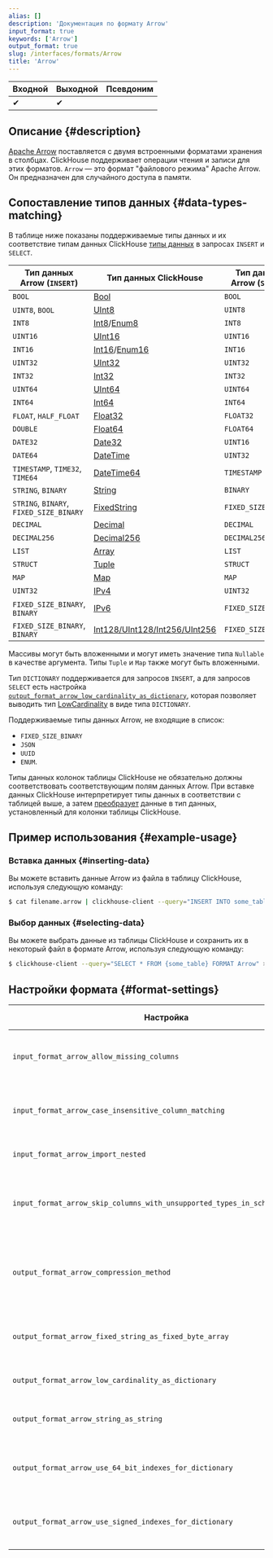 ```yaml
---
alias: []
description: 'Документация по формату Arrow'
input_format: true
keywords: ['Arrow']
output_format: true
slug: /interfaces/formats/Arrow
title: 'Arrow'
---
```


| Входной | Выходной | Псевдоним |
|---------|----------|-----------|
| ✔       | ✔        |           |

## Описание {#description}

[Apache Arrow](https://arrow.apache.org/) поставляется с двумя встроенными форматами хранения в столбцах. ClickHouse поддерживает операции чтения и записи для этих форматов.
`Arrow` — это формат "файлового режима" Apache Arrow. Он предназначен для случайного доступа в памяти.

## Сопоставление типов данных {#data-types-matching}

В таблице ниже показаны поддерживаемые типы данных и их соответствие типам данных ClickHouse [типы данных](/sql-reference/data-types/index.md) в запросах `INSERT` и `SELECT`.

| Тип данных Arrow (`INSERT`)                       | Тип данных ClickHouse                                                                                        | Тип данных Arrow (`SELECT`) |
|--------------------------------------------------|--------------------------------------------------------------------------------------------------------------|-------------------------------|
| `BOOL`                                           | [Bool](/sql-reference/data-types/boolean.md)                                                               | `BOOL`                        |
| `UINT8`, `BOOL`                                  | [UInt8](/sql-reference/data-types/int-uint.md)                                                             | `UINT8`                       |
| `INT8`                                           | [Int8](/sql-reference/data-types/int-uint.md)/[Enum8](/sql-reference/data-types/enum.md)                     | `INT8`                        |
| `UINT16`                                         | [UInt16](/sql-reference/data-types/int-uint.md)                                                            | `UINT16`                      |
| `INT16`                                          | [Int16](/sql-reference/data-types/int-uint.md)/[Enum16](/sql-reference/data-types/enum.md)                   | `INT16`                       |
| `UINT32`                                         | [UInt32](/sql-reference/data-types/int-uint.md)                                                            | `UINT32`                      |
| `INT32`                                          | [Int32](/sql-reference/data-types/int-uint.md)                                                             | `INT32`                       |
| `UINT64`                                         | [UInt64](/sql-reference/data-types/int-uint.md)                                                            | `UINT64`                      |
| `INT64`                                          | [Int64](/sql-reference/data-types/int-uint.md)                                                             | `INT64`                       |
| `FLOAT`, `HALF_FLOAT`                            | [Float32](/sql-reference/data-types/float.md)                                                              | `FLOAT32`                     |
| `DOUBLE`                                         | [Float64](/sql-reference/data-types/float.md)                                                              | `FLOAT64`                     |
| `DATE32`                                         | [Date32](/sql-reference/data-types/date32.md)                                                              | `UINT16`                      |
| `DATE64`                                         | [DateTime](/sql-reference/data-types/datetime.md)                                                          | `UINT32`                      |
| `TIMESTAMP`, `TIME32`, `TIME64`                  | [DateTime64](/sql-reference/data-types/datetime64.md)                                                      | `TIMESTAMP`                   |
| `STRING`, `BINARY`                               | [String](/sql-reference/data-types/string.md)                                                              | `BINARY`                      |
| `STRING`, `BINARY`, `FIXED_SIZE_BINARY`          | [FixedString](/sql-reference/data-types/fixedstring.md)                                                    | `FIXED_SIZE_BINARY`           |
| `DECIMAL`                                        | [Decimal](/sql-reference/data-types/decimal.md)                                                            | `DECIMAL`                     |
| `DECIMAL256`                                     | [Decimal256](/sql-reference/data-types/decimal.md)                                                         | `DECIMAL256`                  |
| `LIST`                                           | [Array](/sql-reference/data-types/array.md)                                                                | `LIST`                        |
| `STRUCT`                                         | [Tuple](/sql-reference/data-types/tuple.md)                                                                | `STRUCT`                      |
| `MAP`                                            | [Map](/sql-reference/data-types/map.md)                                                                    | `MAP`                         |
| `UINT32`                                         | [IPv4](/sql-reference/data-types/ipv4.md)                                                                  | `UINT32`                      |
| `FIXED_SIZE_BINARY`, `BINARY`                    | [IPv6](/sql-reference/data-types/ipv6.md)                                                                  | `FIXED_SIZE_BINARY`           |
| `FIXED_SIZE_BINARY`, `BINARY`                    | [Int128/UInt128/Int256/UInt256](/sql-reference/data-types/int-uint.md)                                     | `FIXED_SIZE_BINARY`           |

Массивы могут быть вложенными и могут иметь значение типа `Nullable` в качестве аргумента. Типы `Tuple` и `Map` также могут быть вложенными.

Тип `DICTIONARY` поддерживается для запросов `INSERT`, а для запросов `SELECT` есть настройка [`output_format_arrow_low_cardinality_as_dictionary`](/operations/settings/formats#output_format_arrow_low_cardinality_as_dictionary), которая позволяет выводить тип [LowCardinality](/sql-reference/data-types/lowcardinality.md) в виде типа `DICTIONARY`.

Поддерживаемые типы данных Arrow, не входящие в список: 
- `FIXED_SIZE_BINARY`
- `JSON`
- `UUID`
- `ENUM`.

Типы данных колонок таблицы ClickHouse не обязательно должны соответствовать соответствующим полям данных Arrow. При вставке данных ClickHouse интерпретирует типы данных в соответствии с таблицей выше, а затем [преобразует](/sql-reference/functions/type-conversion-functions#cast) данные в тип данных, установленный для колонки таблицы ClickHouse.

## Пример использования {#example-usage}

### Вставка данных {#inserting-data}

Вы можете вставить данные Arrow из файла в таблицу ClickHouse, используя следующую команду:

```bash
$ cat filename.arrow | clickhouse-client --query="INSERT INTO some_table FORMAT Arrow"
```

### Выбор данных {#selecting-data}

Вы можете выбрать данные из таблицы ClickHouse и сохранить их в некоторый файл в формате Arrow, используя следующую команду:

```bash
$ clickhouse-client --query="SELECT * FROM {some_table} FORMAT Arrow" > {filename.arrow}
```

## Настройки формата {#format-settings}

| Настройка                                                                                                               | Описание                                                                                              | По умолчанию  |
|------------------------------------------------------------------------------------------------------------------------|-------------------------------------------------------------------------------------------------------|---------------|
| `input_format_arrow_allow_missing_columns`                                                                             | Разрешить отсутствующие колонки при чтении форматов входных данных Arrow                               | `1`           |
| `input_format_arrow_case_insensitive_column_matching`                                                                  | Игнорировать регистр при сопоставлении колонок Arrow с колонками CH.                                 | `0`           |
| `input_format_arrow_import_nested`                                                                                     | Устаревшая настройка, ничего не делает.                                                               | `0`           |
| `input_format_arrow_skip_columns_with_unsupported_types_in_schema_inference`                                           | Пропускать колонки с неподдерживаемыми типами при выводе схемы для формата Arrow                      | `0`           |
| `output_format_arrow_compression_method`                                                                               | Метод сжатия для формата вывода Arrow. Поддерживаемые кодеки: lz4_frame, zstd, none (несжатый)      | `lz4_frame`   |
| `output_format_arrow_fixed_string_as_fixed_byte_array`                                                                 | Использовать тип Arrow FIXED_SIZE_BINARY вместо Binary для колонок FixedString.                       | `1`           |
| `output_format_arrow_low_cardinality_as_dictionary`                                                                    | Включить вывод типа LowCardinality в виде типа Dictionary Arrow                                       | `0`           |
| `output_format_arrow_string_as_string`                                                                                 | Использовать тип Arrow String вместо Binary для строковых колонок                                       | `1`           |
| `output_format_arrow_use_64_bit_indexes_for_dictionary`                                                                | Всегда использовать 64-битные целые числа для индексов словаря в формате Arrow                        | `0`           |
| `output_format_arrow_use_signed_indexes_for_dictionary`                                                                | Использовать знаковые целые числа для индексов словаря в формате Arrow                                | `1`           |
